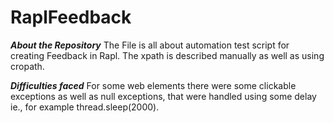 # RaplFeedback

***About the Repository***
The File is all about automation test script for creating Feedback in Rapl.
The xpath is described manually as well as using cropath.

***Difficulties faced***
For some web elements there were some clickable exceptions as well as null exceptions, that were handled using some delay ie., for example thread.sleep(2000).
